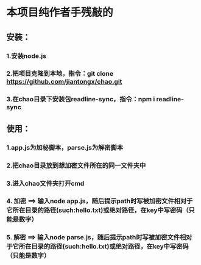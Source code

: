 # 本项目纯作者手残敲的
## 安装：
### 1.安装node.js
### 2.把项目克隆到本地，指令：git clone https://github.com/jiantongx/chao.git
### 3.在chao目录下安装包readline-sync，指令：npm i readline-sync
## 使用：
### 1.app.js为加秘脚本，parse.js为解密脚本
### 2.把chao目录放到想加密文件所在的同一文件夹中
### 3.进入chao文件夹打开cmd
### 4. 加密 ==> 输入node app.js，随后提示path时写被加密文件相对于它所在目录的路径(such:hello.txt)或绝对路径，在key中写密码（只能是数字）
### 5. 解密 ==> 输入node parse.js，随后提示path时写被加密文件相对于它所在目录的路径(such:hello.txt)或绝对路径，在key中写密码（只能是数字）